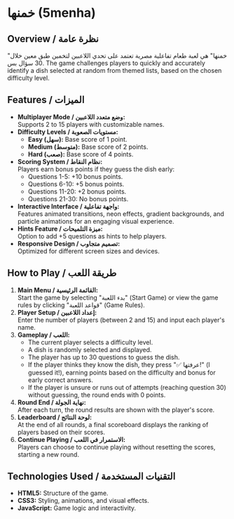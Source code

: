 # خمنها (5menha)

## Overview / نظرة عامة
"خمنها" هي لعبة طعام تفاعلية مصرية تعتمد على تحدي اللاعبين لتخمين طبق معين خلال 30 سؤال بس. The game challenges players to quickly and accurately identify a dish selected at random from themed lists, based on the chosen difficulty level.

## Features / الميزات
- **Multiplayer Mode / وضع متعدد اللاعبين:**  
  Supports 2 to 15 players with customizable names.
- **Difficulty Levels / مستويات الصعوبة:**  
  - **Easy (سهل):** Base score of 1 point.  
  - **Medium (متوسط):** Base score of 2 points.  
  - **Hard (صعب):** Base score of 4 points.
- **Scoring System / نظام النقاط:**  
  Players earn bonus points if they guess the dish early:
  - Questions 1-5: +10 bonus points.
  - Questions 6-10: +5 bonus points.
  - Questions 11-20: +2 bonus points.
  - Questions 21-30: No bonus points.
- **Interactive Interface / واجهة تفاعلية:**  
  Features animated transitions, neon effects, gradient backgrounds, and particle animations for an engaging visual experience.
- **Hints Feature / ميزة التلميحات:**  
  Option to add +5 questions as hints to help players.
- **Responsive Design / تصميم متجاوب:**  
  Optimized for different screen sizes and devices.

## How to Play / طريقة اللعب
1. **Main Menu / القائمة الرئيسية:**  
   Start the game by selecting "بدء اللعبة" (Start Game) or view the game rules by clicking "قواعد اللعبة" (Game Rules).
2. **Player Setup / إعداد اللاعبين:**  
   Enter the number of players (between 2 and 15) and input each player's name.
3. **Gameplay / اللعب:**  
   - The current player selects a difficulty level.  
   - A dish is randomly selected and displayed.  
   - The player has up to 30 questions to guess the dish.
   - If the player thinks they know the dish, they press "✅ عرفتها!" (I guessed it!), earning points based on the difficulty and bonus for early correct answers.
   - If the player is unsure or runs out of attempts (reaching question 30) without guessing, the round ends with 0 points.
4. **Round End / نهاية الجولة:**  
   After each turn, the round results are shown with the player's score.
5. **Leaderboard / لوحة النتائج:**  
   At the end of all rounds, a final scoreboard displays the ranking of players based on their scores.
6. **Continue Playing / الاستمرار في اللعب:**  
   Players can choose to continue playing without resetting the scores, starting a new round.

## Technologies Used / التقنيات المستخدمة
- **HTML5:** Structure of the game.
- **CSS3:** Styling, animations, and visual effects.
- **JavaScript:** Game logic and interactivity.

